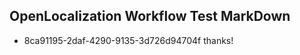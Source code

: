 ## OpenLocalization Workflow Test MarkDown
* 8ca91195-2daf-4290-9135-3d726d94704f thanks!

<!--HONumber=Jul16_HO3-->


